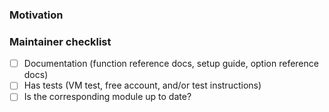 ### Motivation
<!-- What is the end goal of the change? -->








<!--
The following checklist is for the reviewer. If you can tick all boxes, great! If not, we might be able to help.

Please don't remove any items, but leave them unchecked, even if they don't apply.
-->
### Maintainer checklist

 - [ ] Documentation (function reference docs, setup guide, option reference docs)
 - [ ] Has tests (VM test, free account, and/or test instructions)
 - [ ] Is the corresponding module up to date?
